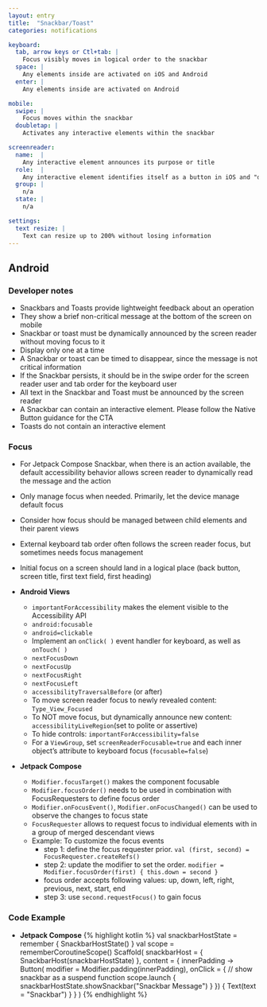 ```yaml
---
layout: entry
title:  "Snackbar/Toast"
categories: notifications

keyboard:
  tab, arrow keys or Ctl+tab: |
    Focus visibly moves in logical order to the snackbar
  space: |
    Any elements inside are activated on iOS and Android
  enter: |
    Any elements inside are activated on Android

mobile:
  swipe: |
    Focus moves within the snackbar
  doubletap: |
    Activates any interactive elements within the snackbar

screenreader:
  name:  |
    Any interactive element announces its purpose or title
  role:  |
    Any interactive element identifies itself as a button in iOS and "double tap to activate" in Android
  group: |
    n/a
  state: |
    n/a

settings:
  text resize: |
    Text can resize up to 200% without losing information
---
```

## Android

### Developer notes

- Snackbars and Toasts provide lightweight feedback about an operation
- They show a brief non-critical message at the bottom of the screen on mobile
- Snackbar or toast must be dynamically announced by the screen reader without moving focus to it
- Display only one at a time
- A Snackbar or toast can be timed to disappear, since the message is not critical information
- If the Snackbar persists, it should be in the swipe order for the screen reader user and tab order for the keyboard user
- All text in the Snackbar and Toast must be announced by the screen reader
- A Snackbar can contain an interactive element. Please follow the Native Button guidance for the CTA
- Toasts do not contain an interactive element

### Focus
- For Jetpack Compose Snackbar, when there is an action available, the default accessibility behavior allows screen reader to dynamically read the message and the action
- Only manage focus when needed. Primarily, let the device manage default focus
- Consider how focus should be managed between child elements and their parent views
- External keyboard tab order often follows the screen reader focus, but sometimes needs focus management
- Initial focus on a screen should land in a logical place (back button, screen title, first text field, first heading)

- **Android Views**
  - `importantForAccessibility` makes the element visible to the Accessibility API
  - `android:focusable`
  - `android=clickable`
  - Implement an `onClick( )` event handler for keyboard, as well as `onTouch( )`
  - `nextFocusDown`
  - `nextFocusUp`
  - `nextFocusRight`
  - `nextFocusLeft`
  - `accessibilityTraversalBefore` (or after)
  - To move screen reader focus to newly revealed content: `Type_View_Focused`
  - To NOT move focus, but dynamically announce new content: `accessibilityLiveRegion`(set to polite or assertive)
  - To hide controls: `importantForAccessibility=false`
  - For a `ViewGroup`, set `screenReaderFocusable=true` and each inner object’s attribute to keyboard focus (`focusable=false`)
- **Jetpack Compose**
  - `Modifier.focusTarget()` makes the component focusable
  - `Modifier.focusOrder()` needs to be used in combination with FocusRequesters to define focus order
  - `Modifier.onFocusEvent()`, `Modifier.onFocusChanged()` can be used to observe the changes to focus state
  - `FocusRequester` allows to request focus to individual elements with in a group of merged descendant views
  - Example: To customize the focus events
    - step 1: define the focus requester prior. `val (first, second) = FocusRequester.createRefs()`
    - step 2: update the modifier to set the order. `modifier = Modifier.focusOrder(first) { this.down = second }`
    - focus order accepts following values: up, down, left, right, previous, next, start, end
    - step 3: use `second.requestFocus()` to gain focus
  
### Code Example
- **Jetpack Compose**
{% highlight kotlin %}
val snackbarHostState = remember { SnackbarHostState() }
val scope = rememberCoroutineScope()
Scaffold(
    snackbarHost = { SnackbarHost(snackbarHostState) },
    content = { innerPadding ->
        Button(
          modifier = Modifier.padding(innerPadding),
          onClick = {
            // show snackbar as a suspend function
            scope.launch {
                snackbarHostState.showSnackbar("Snackbar Message")
            }
          }) {
              Text(text = "Snackbar")
          }
    }
)
{% endhighlight %}